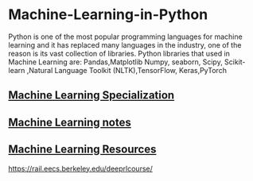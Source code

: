 # Machine-Learning-in-Python
Python is one of the most popular programming languages for machine learning and it has replaced many languages in the industry, one of the reason is its vast collection of libraries. Python libraries that used in Machine Learning are:    Pandas,Matplotlib Numpy, seaborn, Scipy, Scikit-learn ,Natural Language Toolkit (NLTK),TensorFlow, Keras,PyTorch  

## [Machine Learning Specialization](https://www.coursera.org/specializations/machine-learning-introduction)
## [Machine Learning notes ](https://stanford.edu/~shervine/teaching/cs-229/)
## [Machine Learning Resources](https://drive.google.com/drive/folders/1KcE3sarMfwZyRNyT2pS5SPox4D0C8PWP)

https://rail.eecs.berkeley.edu/deeprlcourse/


